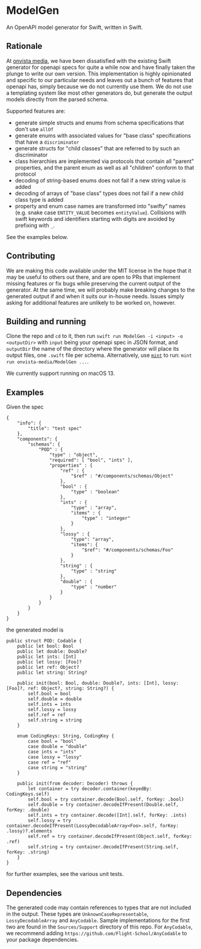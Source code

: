 # ModelGen

An OpenAPI model generator for Swift, written in Swift.

## Rationale

At [onvista media](https://onvista-media.de), we have been dissatisfied with the existing Swift generator for openapi specs for quite a while now and have finally taken the plunge to write our own version. This implementation is highly opinionated and specific to our particular needs and leaves out a bunch of features that openapi has, simply because we do not currently use them. We do not use a templating system like most other generators do, but generate the output models directly from the parsed schema.

Supported features are:

* generate simple structs and enums from schema specifications that don't use `allOf`
* generate enums with associated values for "base class" specifications that have a `discriminator`
* generate structs for "child classes" that are referred to by such an discriminator
* class hierarchies are implemented via protocols that contain all "parent" properties, and the parent enum as well as all "children" conform to that protocol
* decoding of string-based enums does not fail if a new string value is added
* decoding of arrays of "base class" types does not fail if a new child class type is added
* property and enum case names are transformed into "swifty" names (e.g. snake case `ENTITY_VALUE` becomes `entityValue`). Collisions with swift keywords and identifiers starting with digits are avoided by prefixing with `_`.

See the examples below. 

## Contributing

We are making this code available under the MIT license in the hope that it may be useful to others out there, and are open to PRs that implement missing features or fix bugs while preserving the current output of the generator. At the same time, we will probably make breaking changes to the generated output if and when it suits our in-house needs. Issues simply asking for additional features are unlikely to be worked on, however.

## Building and running

Clone the repo and `cd` to it, then run `swift run ModelGen -i <input> -o <outputDir>` with `input` being your openapi spec in JSON format, and `outputDir` the name of the directory where the generator will place its output files, one `.swift` file per schema. Alternatively, use [`mint`](https://github.com/yonaskolb/mint) to run: `mint run onvista-media/ModelGen ...`.

We currently support running on macOS 13.

## Examples

Given the spec 

```
{
    "info": {
        "title": "test spec"
    },
    "components": {
        "schemas": {
            "POD" : {
                "type" : "object",
                "required": [ "bool", "ints" ],
                "properties" : {
                    "ref" : {
                        "$ref" : "#/components/schemas/Object"
                    },
                    "bool" : {
                        "type" : "boolean"
                    },
                    "ints" : {
                        "type" : "array",
                        "items" : {
                            "type" : "integer"
                        }
                    },
                    "lossy" : {
                        "type": "array",
                        "items": {
                            "$ref": "#/components/schemas/Foo"
                        }
                    },
                    "string" : {
                        "type" : "string"
                    },
                    "double" : {
                        "type" : "number"
                    }
                }
            }
        }
    }
}
```

the generated model is 

```
public struct POD: Codable {
    public let bool: Bool
    public let double: Double?
    public let ints: [Int]
    public let lossy: [Foo]?
    public let ref: Object?
    public let string: String?

    public init(bool: Bool, double: Double?, ints: [Int], lossy: [Foo]?, ref: Object?, string: String?) {
        self.bool = bool
        self.double = double
        self.ints = ints
        self.lossy = lossy
        self.ref = ref
        self.string = string
    }

    enum CodingKeys: String, CodingKey {
        case bool = "bool"
        case double = "double"
        case ints = "ints"
        case lossy = "lossy"
        case ref = "ref"
        case string = "string"
    }

    public init(from decoder: Decoder) throws {
        let container = try decoder.container(keyedBy: CodingKeys.self)
        self.bool = try container.decode(Bool.self, forKey: .bool)
        self.double = try container.decodeIfPresent(Double.self, forKey: .double)
        self.ints = try container.decode([Int].self, forKey: .ints)
        self.lossy = try container.decodeIfPresent(LossyDecodableArray<Foo>.self, forKey: .lossy)?.elements
        self.ref = try container.decodeIfPresent(Object.self, forKey: .ref)
        self.string = try container.decodeIfPresent(String.self, forKey: .string)
    }
}
```

for further examples, see the various unit tests.

## Dependencies

The generated code may contain references to types that are not included in the output.
These types are `UnknownCaseRepresentable`, `LossyDecodableArray` and `AnyCodable`. Sample implementations for the first two are found in the `Sources/Support` directory of this repo. For `AnyCodable`, we recommend adding `https://github.com/Flight-School/AnyCodable` to your package dependencies.
